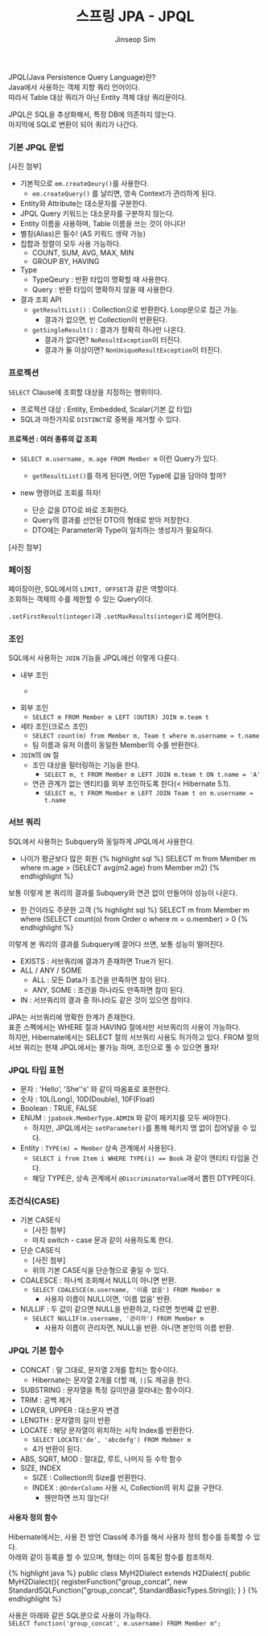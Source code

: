 ﻿---
layout: post
title: "스프링 JPA - JPQL"
categories: Springboot
tags: [java]
author:
  - Jinseop Sim
toc: true
---
JPQL(Java Persistence Query Language)란?  
Java에서 사용하는 객체 지향 쿼리 언어이다.  
따라서 Table 대상 쿼리가 아닌 Entity 객체 대상 쿼리문이다.  

JPQL은 SQL을 추상화해서, 특정 DB에 의존하지 않는다.  
마지막에 SQL로 변환이 되어 쿼리가 나간다.  

### 기본 JPQL 문법
[사진 첨부]

- 기본적으로 ```em.createQeury()```를 사용한다.
  - ```em.createQuery()``` 를 날리면, 영속 Context가 관리하게 된다.
- Entity와 Attribute는 대소문자를 구분한다.
- JPQL Query 키워드는 대소문자를 구분하지 않는다.
- Entity 이름을 사용하며, Table 이름을 쓰는 것이 아니다!
- 별칭(Alias)은 필수! (AS 키워드 생략 가능)
- 집합과 정렬이 모두 사용 가능하다.
  - COUNT, SUM, AVG, MAX, MIN
  - GROUP BY, HAVING
- Type
  - TypeQeury : 반환 타입이 명확할 때 사용한다.
  - Query : 반환 타입이 명확하지 않을 때 사용한다.
- 결과 조회 API
  - ```getResultList()``` : Collection으로 반환한다. Loop문으로 접근 가능.
    - 결과가 없으면, 빈 Collection이 반환된다.
  - ```getSingleResult()``` : 결과가 정확히 하나만 나온다.
    - 결과가 없다면? ```NoResultException```이 터진다.
    - 결과가 둘 이상이면? ```NonUniqueResultException```이 터진다.

### 프로젝션
```SELECT``` Clause에 조회할 대상을 지정하는 행위이다.  

- 프로젝션 대상 : Entity, Embedded, Scalar(기본 값 타입)
- SQL과 마찬가지로 ```DISTINCT```로 중복을 제거할 수 있다.

#### 프로젝션 : 여러 종류의 값 조회
- ```SELECT m.username, m.age FROM Member m``` 이런 Query가 있다.
  - ```getResultList()```를 하게 된다면, 어떤 Type에 값을 담아야 할까?

- new 명령어로 조회를 하자!
  - 단순 값을 DTO로 바로 조회한다.
  - Query의 결과를 선언된 DTO의 형태로 받아 저장한다.
  - DTO에는 Parameter와 Type이 일치하는 생성자가 필요하다.

[사진 첨부]

### 페이징
페이징이란, SQL에서의 ```LIMIT, OFFSET```과 같은 역할이다.  
조회하는 객체의 수를 제한할 수 있는 Query이다.

```.setFirstResult(integer)```과 ```.setMaxResults(integer)```로 제어한다.  

### 조인
SQL에서 사용하는 ```JOIN``` 기능을 JPQL에선 이렇게 다룬다.  

- 내부 조인
  - ```SELECT m FROM Member m (INNER) JOIN m.team t
- 외부 조인
  - ```SELECT m FROM Member m LEFT (OUTER) JOIN m.team t```
- 세타 조인(크로스 조인)
  - ```SELECT count(m) from Member m, Team t where m.username = t.name```
  - 팀 이름과 유저 이름이 동일한 Member의 수를 반환한다.
- ```JOIN```의 ```ON``` 절
  - 조인 대상을 필터링하는 기능을 한다.
    - ```SELECT m, t FROM Member m LEFT JOIN m.team t ON t.name = 'A'```
  - 연관 관계가 없는 엔티티를 외부 조인하도록 한다(< Hibernate 5.1).
    - ```SELECT m, t FROM Member m LEFT JOIN Team t on m.username = t.name```

### 서브 쿼리
SQL에서 사용하는 Subquery와 동일하게 JPQL에서 사용한다.  

- 나이가 평균보다 많은 회원
{% highlight sql %}
SELECT m from Member m
where m.age > (SELECT avg(m2.age) from Member m2)
{% endhighlight %}  

보통 이렇게 본 쿼리의 결과를 Subquery와 연관 없이 만들어야 성능이 나온다.  

- 한 건이라도 주문한 고객
{% highlight sql %}
SELECT m from Member m
where (SELECT count(o) from Order o where m = o.member) > 0
{% endhighlight %}  

이렇게 본 쿼리의 결과를 Subquery에 끌어다 쓰면, 보통 성능이 떨어진다.  

- EXISTS : 서브쿼리에 결과가 존재하면 True가 된다.
- ALL / ANY / SOME
  - ALL : 모든 Data가 조건을 만족하면 참이 된다.
  - ANY, SOME : 조건을 하나라도 만족하면 참이 된다.
- IN : 서브쿼리의 결과 중 하나라도 같은 것이 있으면 참이다.  

JPA는 서브쿼리에 명확한 한계가 존재한다.  
표준 스펙에서는 WHERE 절과 HAVING 절에서만 서브쿼리의 사용이 가능하다.  
하지만, Hibernate에서는 SELECT 절의 서브쿼리 사용도 허가하고 있다.
FROM 절의 서브 쿼리는 현재 JPQL에서는 불가능 하며, 조인으로 풀 수 있으면 풀자!  

### JPQL 타입 표현
- 문자 : 'Hello', 'She''s' 와 같이 따옴표로 표현한다.
- 숫자 : 10L(Long), 10D(Double), 10F(Float)
- Boolean : TRUE, FALSE
- ENUM : ```jpabook.MemberType.ADMIN``` 와 같이 패키지를 모두 써야한다.
  - 하지만, JPQL에서는 ```setParameter()```를 통해 패키지 명 없이 집어넣을 수 있다.
- Entity : ```TYPE(m) = Member``` 상속 관계에서 사용된다.
  - ```SELECT i from Item i WHERE TYPE(i) == Book``` 과 같이 엔티티 타입을 건다.
  - 해당 TYPE은, 상속 관계에서 ```@DiscriminatorValue```에서 뽑힌 DTYPE이다.

### 조건식(CASE)
- 기본 CASE식
  - [사진 첨부]
  - 마치 switch - case 문과 같이 사용하도록 한다.
- 단순 CASE식
  - [사진 첨부]
  - 위의 기본 CASE식을 단순형으로 줄일 수 있다.
- COALESCE : 하나씩 조회해서 NULL이 아니면 반환.
  - ```SELECT COALESCE(m.username, '이름 없음') FROM Member m```
    - 사용자 이름이 NULL이면, '이름 없음' 반환.
- NULLIF : 두 값이 같으면 NULL을 반환하고, 다르면 첫번째 값 반환.
  - ```SELECT NULLIF(m.username, '관리자') FROM Member m```
    - 사용자 이름이 관리자면, NULL을 반환. 아니면 본인의 이름 반환.

### JPQL 기본 함수
- CONCAT : 말 그대로, 문자열 2개를 합치는 함수이다.
  - Hibernate는 문자열 2개를 더할 때, ```||```도 제공을 한다.
- SUBSTRING : 문자열을 특정 길이만큼 잘라내는 함수이다.
- TRIM : 공백 제거
- LOWER, UPPER : 대소문자 변경
- LENGTH : 문자열의 길이 반환
- LOCATE : 해당 문자열이 위치하는 시작 Index를 반환한다.
  - ```SELECT LOCATE('de', 'abcdefg') FROM Mebmer m```
  - 4가 반환이 된다.
- ABS, SQRT, MOD : 절대값, 루트, 나머지 등 수학 함수
- SIZE, INDEX
  - SIZE : Collection의 Size를 반환한다.
  - INDEX : ```@OrderColumn``` 사용 시, Collection의 위치 값을 구한다.
    - 웬만하면 쓰지 않는다!

#### 사용자 정의 함수
Hibernate에서는, 사용 전 방언 Class에 추가를 해서 사용자 정의 함수를 등록할 수 있다.  
아래와 같이 등록을 할 수 있으며, 형태는 이미 등록된 함수를 참조하자.  

{% highlight java %}
public class MyH2Dialect extends H2Dialect{
    public MyH2Dialect(){
        registerFunction("group_concat", new StandardSQLFunction("group_concat", StandardBasicTypes.String));
    }
}
{% endhighlight %}

사용은 아래와 같은 SQL문으로 사용이 가능하다.  
```SELECT function('group_concat', m.username) FROM Member m";```  